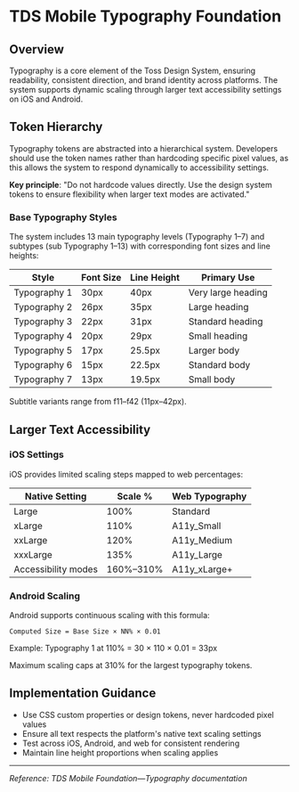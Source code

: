 # TDS Mobile Typography Foundation

## Overview

Typography is a core element of the Toss Design System, ensuring readability, consistent direction, and brand identity across platforms. The system supports dynamic scaling through larger text accessibility settings on iOS and Android.

## Token Hierarchy

Typography tokens are abstracted into a hierarchical system. Developers should use the token names rather than hardcoding specific pixel values, as this allows the system to respond dynamically to accessibility settings.

**Key principle**: "Do not hardcode values directly. Use the design system tokens to ensure flexibility when larger text modes are activated."

### Base Typography Styles

The system includes 13 main typography levels (Typography 1–7) and subtypes (sub Typography 1–13) with corresponding font sizes and line heights:

| Style | Font Size | Line Height | Primary Use |
|-------|-----------|------------|------------|
| Typography 1 | 30px | 40px | Very large heading |
| Typography 2 | 26px | 35px | Large heading |
| Typography 3 | 22px | 31px | Standard heading |
| Typography 4 | 20px | 29px | Small heading |
| Typography 5 | 17px | 25.5px | Larger body |
| Typography 6 | 15px | 22.5px | Standard body |
| Typography 7 | 13px | 19.5px | Small body |

Subtitle variants range from f11–f42 (11px–42px).

## Larger Text Accessibility

### iOS Settings

iOS provides limited scaling steps mapped to web percentages:

| Native Setting | Scale % | Web Typography |
|---|---|---|
| Large | 100% | Standard |
| xLarge | 110% | A11y_Small |
| xxLarge | 120% | A11y_Medium |
| xxxLarge | 135% | A11y_Large |
| Accessibility modes | 160%–310% | A11y_xLarge+ |

### Android Scaling

Android supports continuous scaling with this formula:

```
Computed Size = Base Size × NN% × 0.01
```

Example: Typography 1 at 110% = 30 × 110 × 0.01 = 33px

Maximum scaling caps at 310% for the largest typography tokens.

## Implementation Guidance

- Use CSS custom properties or design tokens, never hardcoded pixel values
- Ensure all text respects the platform's native text scaling settings
- Test across iOS, Android, and web for consistent rendering
- Maintain line height proportions when scaling applies

---

*Reference: TDS Mobile Foundation—Typography documentation*
